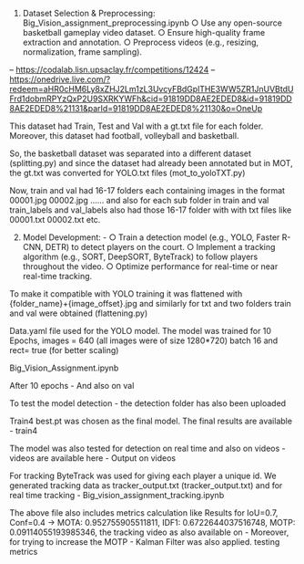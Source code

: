 1. Dataset Selection & Preprocessing: Big_Vision_assignment_preprocessing.ipynb
○ Use any open-source basketball gameplay video dataset.
○ Ensure high-quality frame extraction and annotation.
○ Preprocess videos (e.g., resizing, normalization, frame sampling).

– https://codalab.lisn.upsaclay.fr/competitions/12424
–https://onedrive.live.com/?redeem=aHR0cHM6Ly8xZHJ2Lm1zL3UvcyFBdGplTHE3WW5ZR1JnUVBtdUFrd1dobmRPYzQxP2U9SXRKYWFh&cid=91819DD8AE2EDED8&id=91819DD8AE2EDED8%21131&parId=91819DD8AE2EDED8%21130&o=OneUp

This dataset had Train, Test and Val with a gt.txt file for each folder. Moreover, this dataset had football, volleyball and basketball. 

So, the basketball dataset was separated into a different dataset (splitting.py) and since the dataset had already been annotated but in MOT, the gt.txt was converted for YOLO.txt files (mot_to_yoloTXT.py) 

Now, train and val had 16-17 folders each containing images in the format 00001.jpg 00002.jpg …… and also for each sub folder in train and val train_labels and val_labels also had those 16-17 folder with with txt files like 00001.txt 00002.txt etc.

2. Model Development: - 
○ Train a detection model (e.g., YOLO, Faster R-CNN, DETR) to detect players on the court.
○ Implement a tracking algorithm (e.g., SORT, DeepSORT, ByteTrack) to follow players throughout the     video.
○ Optimize performance for real-time or near real-time tracking.

To make it compatible with YOLO training it was flattened with {folder_name}+{image_offset}.jpg and similarly for txt and two folders train and val were obtained (flattening.py)

Data.yaml file used for the YOLO model. The model was trained for 10 Epochs, images = 640 (all images were of size 1280*720) batch 16 and rect= true (for better scaling)

Big_Vision_Assignment.ipynb

After 10 epochs - 
 And also on val 


To test the model detection - the detection folder has also been uploaded

Train4 best.pt was chosen as the final model. The final results are available - train4

The model was also tested for detection on real time and also on videos - videos are available here - Output on videos


For tracking ByteTrack was used for giving each player a unique id. We generated tracking data as tracker_output.txt (tracker_output.txt) and for real time tracking - Big_vision_assignment_tracking.ipynb

The above file also includes metrics calculation like Results for IoU=0.7, Conf=0.4 -> MOTA: 0.952755905511811, IDF1: 0.6722644037516748, MOTP: 0.09114055193985346, the tracking video as also available on - Moreover, for trying to increase the MOTP - Kalman Filter was also applied.
testing metrics


